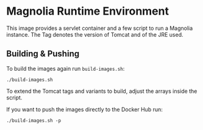 # Magnolia Runtime Environment

This image provides a servlet container and a few script to run a Magnolia instance. The Tag denotes the version of Tomcat and of the JRE used.

## Building & Pushing

To build the images again run `build-images.sh`:

```
./build-images.sh
```

 To extend the Tomcat tags and variants to build, adjust the arrays inside the script.

If you want to push the images directly to the Docker Hub run:

```
./build-images.sh -p
```